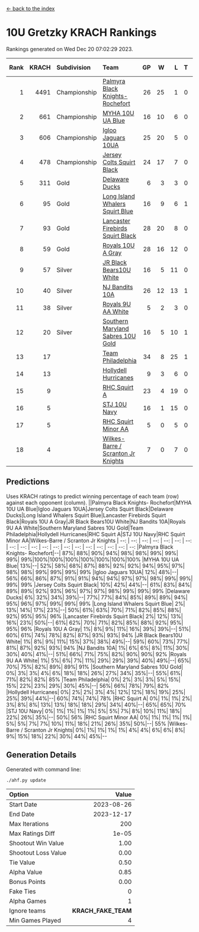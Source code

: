[<- back to the index](readme.md)
# 10U Gretzky KRACH Rankings
Rankings generated on Wed Dec 20 07:02:29 2023.

Rank|KRACH|Subdivision|Team|GP|W|L|T|OTW|OTL|SoS|Exp Wins|Win Diff
---:|---:|:---|:---|---:|---:|---:|---:|---:|---:|---:|---:|---:
1|4491|Championship|[Palmyra Black Knights- Rochefort](https://gamesheetstats.com/seasons/3659/teams/140260/schedule)|26|25|1|0|0|1|213|25.8|-0.0
2|661|Championship|[MYHA 10U UA Blue](https://gamesheetstats.com/seasons/3659/teams/140258/schedule)|16|10|6|0|0|0|1236|10.8|-0.0
3|606|Championship|[Igloo Jaguars 10UA](https://gamesheetstats.com/seasons/3659/teams/140253/schedule)|25|20|5|0|0|1|346|20.8|-0.0
4|478|Championship|[Jersey Colts Squirt Black](https://gamesheetstats.com/seasons/3659/teams/140254/schedule)|24|17|7|0|1|1|642|17.8|-0.0
5|311|Gold|[Delaware Ducks](https://gamesheetstats.com/seasons/3659/teams/140218/schedule)|6|3|3|0|0|0|1943|3.8|-0.0
6|95|Gold|[Long Island Whalers Squirt Blue](https://gamesheetstats.com/seasons/3659/teams/140257/schedule)|16|9|6|1|0|0|610|10.4|0.0
7|93|Gold|[Lancaster Firebirds Squirt Black](https://gamesheetstats.com/seasons/3659/teams/140256/schedule)|28|20|8|0|2|1|231|20.9|0.0
8|59|Gold|[Royals 10U A Gray](https://gamesheetstats.com/seasons/3659/teams/140262/schedule)|28|16|12|0|1|1|278|16.9|0.0
9|57|Silver|[JR Black Bears10U White](https://gamesheetstats.com/seasons/3659/teams/140255/schedule)|16|5|11|0|1|1|990|5.9|0.0
10|40|Silver|[NJ Bandits 10A](https://gamesheetstats.com/seasons/3659/teams/140259/schedule)|26|12|13|1|0|1|159|13.4|0.0
11|38|Silver|[Royals 9U AA White](https://gamesheetstats.com/seasons/3659/teams/140225/schedule)|5|2|3|0|0|0|175|2.9|0.0
12|20|Silver|[Southern Maryland Sabres 10U Gold](https://gamesheetstats.com/seasons/3659/teams/140263/schedule)|16|5|10|1|2|0|104|6.4|0.0
13|17||[Team Philadelphia](https://gamesheetstats.com/seasons/3659/teams/140265/schedule)|34|8|25|1|0|2|653|9.4|0.0
14|13||[Hollydell Hurricanes](https://gamesheetstats.com/seasons/3659/teams/140220/schedule)|9|3|6|0|0|0|139|3.9|0.0
15|9||[RHC Squirt A](https://gamesheetstats.com/seasons/3659/teams/140261/schedule)|23|4|19|0|1|0|131|4.9|0.0
16|5||[STJ 10U Navy](https://gamesheetstats.com/seasons/3659/teams/140264/schedule)|16|1|15|0|0|0|895|1.9|0.0
17|5||[RHC Squirt Minor AA](https://gamesheetstats.com/seasons/3659/teams/140224/schedule)|5|0|5|0|0|0|201|0.9|0.0
18|4||[Wilkes-Barre / Scranton Jr Knights](https://gamesheetstats.com/seasons/3659/teams/140228/schedule)|7|0|7|0|0|0|1163|0.9|0.0

## Predictions
Uses KRACH ratings to predict winning percentage of each team (row) against each opponent (column).
||Palmyra Black Knights- Rochefort|MYHA 10U UA Blue|Igloo Jaguars 10UA|Jersey Colts Squirt Black|Delaware Ducks|Long Island Whalers Squirt Blue|Lancaster Firebirds Squirt Black|Royals 10U A Gray|JR Black Bears10U White|NJ Bandits 10A|Royals 9U AA White|Southern Maryland Sabres 10U Gold|Team Philadelphia|Hollydell Hurricanes|RHC Squirt A|STJ 10U Navy|RHC Squirt Minor AA|Wilkes-Barre / Scranton Jr Knights
| --: | --: | --: | --: | --: | --: | --: | --: | --: | --: | --: | --: | --: | --: | --: | --: | --: | --: | --: 
|Palmyra Black Knights- Rochefort|--| 87%| 88%| 90%| 94%| 98%| 98%| 99%| 99%| 99%| 99%|100%|100%|100%|100%|100%|100%|100%
|MYHA 10U UA Blue| 13%|--| 52%| 58%| 68%| 87%| 88%| 92%| 92%| 94%| 95%| 97%| 98%| 98%| 99%| 99%| 99%| 99%
|Igloo Jaguars 10UA| 12%| 48%|--| 56%| 66%| 86%| 87%| 91%| 91%| 94%| 94%| 97%| 97%| 98%| 99%| 99%| 99%| 99%
|Jersey Colts Squirt Black| 10%| 42%| 44%|--| 61%| 83%| 84%| 89%| 89%| 92%| 93%| 96%| 97%| 97%| 98%| 99%| 99%| 99%
|Delaware Ducks|  6%| 32%| 34%| 39%|--| 77%| 77%| 84%| 85%| 89%| 89%| 94%| 95%| 96%| 97%| 99%| 99%| 99%
|Long Island Whalers Squirt Blue|  2%| 13%| 14%| 17%| 23%|--| 50%| 61%| 63%| 70%| 71%| 82%| 85%| 88%| 92%| 95%| 95%| 96%
|Lancaster Firebirds Squirt Black|  2%| 12%| 13%| 16%| 23%| 50%|--| 61%| 62%| 70%| 71%| 82%| 85%| 88%| 92%| 95%| 95%| 96%
|Royals 10U A Gray|  1%|  8%|  9%| 11%| 16%| 39%| 39%|--| 51%| 60%| 61%| 74%| 78%| 82%| 87%| 93%| 93%| 94%
|JR Black Bears10U White|  1%|  8%|  9%| 11%| 15%| 37%| 38%| 49%|--| 59%| 60%| 73%| 77%| 81%| 87%| 92%| 93%| 94%
|NJ Bandits 10A|  1%|  6%|  6%|  8%| 11%| 30%| 30%| 40%| 41%|--| 51%| 66%| 71%| 75%| 82%| 90%| 90%| 92%
|Royals 9U AA White|  1%|  5%|  6%|  7%| 11%| 29%| 29%| 39%| 40%| 49%|--| 65%| 70%| 75%| 82%| 89%| 89%| 91%
|Southern Maryland Sabres 10U Gold|  0%|  3%|  3%|  4%|  6%| 18%| 18%| 26%| 27%| 34%| 35%|--| 55%| 61%| 71%| 82%| 82%| 85%
|Team Philadelphia|  0%|  2%|  3%|  3%|  5%| 15%| 15%| 22%| 23%| 29%| 30%| 45%|--| 56%| 66%| 78%| 79%| 82%
|Hollydell Hurricanes|  0%|  2%|  2%|  3%|  4%| 12%| 12%| 18%| 19%| 25%| 25%| 39%| 44%|--| 60%| 74%| 74%| 78%
|RHC Squirt A|  0%|  1%|  1%|  2%|  3%|  8%|  8%| 13%| 13%| 18%| 18%| 29%| 34%| 40%|--| 65%| 65%| 70%
|STJ 10U Navy|  0%|  1%|  1%|  1%|  1%|  5%|  5%|  7%|  8%| 10%| 11%| 18%| 22%| 26%| 35%|--| 50%| 56%
|RHC Squirt Minor AA|  0%|  1%|  1%|  1%|  1%|  5%|  5%|  7%|  7%| 10%| 11%| 18%| 21%| 26%| 35%| 50%|--| 55%
|Wilkes-Barre / Scranton Jr Knights|  0%|  1%|  1%|  1%|  1%|  4%|  4%|  6%|  6%|  8%|  9%| 15%| 18%| 22%| 30%| 44%| 45%|--

## Generation Details

Generated with command line:
```
./ahf.py update
```

| Option | Value |
| :----- | ----: |
| Start Date | 2023-08-26 |
| End Date | 2023-12-17 |
| Max Iterations | 200 |
| Max Ratings Diff | 1e-05 |
| Shootout Win Value | 1.00 |
| Shootout Loss Value | 0.00 |
| Tie Value | 0.50 |
| Alpha Value | 0.85 |
| Bonus Points | 0.00 |
| Fake Ties | 0 |
| Alpha Games | 1 |
| Ignore teams | __KRACH_FAKE_TEAM__ |
| Min Games Played | 4 |

